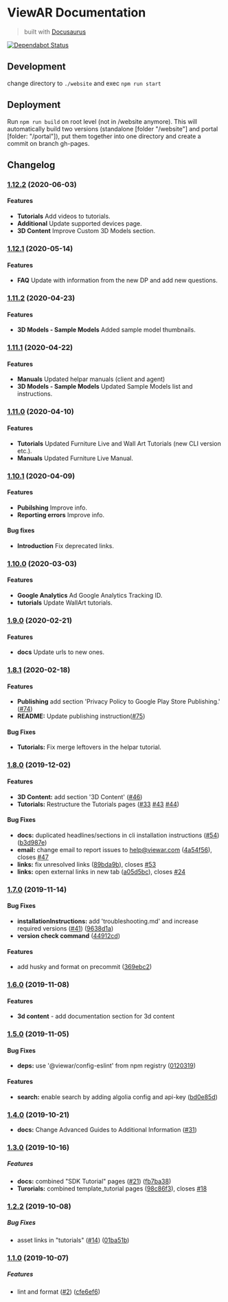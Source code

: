 # ViewAR Documentation

> built with [Docusaurus](https://v2.docusaurus.io)

[![Dependabot Status](https://api.dependabot.com/badges/status?host=github&repo=viewar/documentation)](https://dependabot.com)

## Development

change directory to `./website` and exec `npm run start`

## Deployment

Run `npm run build` on root level (not in /website anymore). This will automatically build two versions (standalone [folder "/website"] and portal [folder: "/portal"]), put them together into one directory and create a commit on branch gh-pages.

## Changelog

### [1.12.2](https://github.com/viewar/viewar-documentation/compare/v1.12.1...v1.12.2) (2020-06-03)

#### Features

- **Tutorials** Add videos to tutorials.
- **Additional** Update supported devices page.
- **3D Content** Improve Custom 3D Models section.

### [1.12.1](https://github.com/viewar/viewar-documentation/compare/v1.12.0...v1.12.1) (2020-05-14)

#### Features

- **FAQ** Update with information from the new DP and add new questions.

### [1.11.2](https://github.com/viewar/viewar-documentation/compare/v1.11.1...v1.11.2) (2020-04-23)

#### Features

- **3D Models - Sample Models** Added sample model thumbnails.

### [1.11.1](https://github.com/viewar/viewar-documentation/compare/v1.11.0...v1.11.1) (2020-04-22)

#### Features

- **Manuals** Updated helpar manuals (client and agent)
- **3D Models - Sample Models** Updated Sample Models list and instructions.

### [1.11.0](https://github.com/viewar/viewar-documentation/compare/v1.10.1...v1.11.0) (2020-04-10)

#### Features

- **Tutorials** Updated Furniture Live and Wall Art Tutorials (new CLI version etc.).
- **Manuals** Updated Furniture Live Manual.

### [1.10.1](https://github.com/viewar/viewar-documentation/compare/v1.10.0...v1.10.1) (2020-04-09)

#### Features

- **Pubilshing** Improve info.
- **Reporting errors** Improve info.

#### Bug fixes

- **Introduction** Fix deprecated links.

### [1.10.0](https://github.com/viewar/viewar-documentation/compare/v1.9.0...v1.10.0) (2020-03-03)

#### Features

- **Google Analytics** Ad Google Analytics Tracking ID.
- **tutorials** Update WallArt tutorials.

### [1.9.0](https://github.com/viewar/viewar-documentation/compare/v1.8.0...v1.9.0) (2020-02-21)

#### Features

- **docs** Update urls to new ones.

### [1.8.1](https://github.com/viewar/viewar-documentation/compare/v1.8.0...v1.8.1) (2020-02-18)

#### Features

- **Publishing** add section 'Privacy Policy to Google Play Store Publishing.' ([#74](https://github.com/viewar/viewar-documentation/issues/74))
- **README:** Update publishing instruction([#75](https://github.com/viewar/viewar-documentation/issues/75))

#### Bug Fixes

- **Tutorials:** Fix merge leftovers in the helpar tutorial.

### [1.8.0](https://github.com/viewar/viewar-documentation/compare/v1.7.0...v1.8.0) (2019-12-02)

#### Features

- **3D Content:** add section '3D Content' ([#46](https://github.com/viewar/viewar-documentation/issues/46))
- **Tutorials:** Restructure the Tutorials pages ([#33](https://github.com/viewar/viewar-documentation/issues/33) [#43](https://github.com/viewar/viewar-documentation/issues/43) [#44](https://github.com/viewar/viewar-documentation/issues/44))

#### Bug Fixes

- **docs:** duplicated headlines/sections in cli installation instructions ([#54](https://github.com/viewar/viewar-documentation/issues/54)) ([b3d987e](https://github.com/viewar/viewar-documentation/commit/b3d987e))
- **email:** change email to report issues to help@viewar.com ([4a54f56](https://github.com/viewar/viewar-documentation/commit/4a54f56)), closes [#47](https://github.com/viewar/viewar-documentation/issues/47)
- **links:** fix unresolved links ([89bda9b](https://github.com/viewar/viewar-documentation/commit/89bda9b)), closes [#53](https://github.com/viewar/viewar-documentation/issues/53)
- **links:** open external links in new tab ([a05d5bc](https://github.com/viewar/viewar-documentation/commit/a05d5bc)), closes [#24](https://github.com/viewar/viewar-documentation/issues/24)

### [1.7.0](https://github.com/viewar/viewar-documentation/compare/v1.6.0...v1.7.0) (2019-11-14)

#### Bug Fixes

- **installationInstructions:** add 'troubleshooting.md' and increase required versions ([#41](https://github.com/viewar/viewar-documentation/issues/41)) ([9638d1a](https://github.com/viewar/viewar-documentation/commit/9638d1a))
- **version check command** ([44912cd](https://github.com/viewar/viewar-documentation/commit/44912cd))

#### Features

- add husky and format on precommit ([369ebc2](https://github.com/viewar/viewar-documentation/commit/369ebc2))

### [1.6.0](https://github.com/viewar/viewar-documentation/compare/v1.5.0...v1.6.0) (2019-11-08)

#### Features

- **3d content** - add documentation section for 3d content

### [1.5.0](https://github.com/viewar/viewar-documentation/compare/v1.4.0...v1.5.0) (2019-11-05)

#### Bug Fixes

- **deps:** use '@viewar/config-eslint' from npm registry ([0120319](https://github.com/viewar/viewar-documentation/commit/0120319))

#### Features

- **search:** enable search by adding algolia config and api-key ([bd0e85d](https://github.com/viewar/viewar-documentation/commit/bd0e85d))

### [1.4.0](https://github.com/viewar/viewar-documentation/compare/v1.3.0...v1.4.0) (2019-10-21)

- **docs:** Change Advanced Guides to Additional Information ([#31](https://github.com/viewar/documentation/pull/31))

### [1.3.0](https://github.com/viewar/viewar-documentation/compare/v1.2.3...v1.3.0) (2019-10-16)

##### Features

- **docs:** combined "SDK Tutorial" pages ([#21](https://github.com/viewar/viewar-documentation/issues/21)) ([fb7ba38](https://github.com/viewar/viewar-documentation/commit/fb7ba38))
- **Turorials:** combined template_tutorial pages ([98c86f3](https://github.com/viewar/viewar-documentation/commit/98c86f3)), closes [#18](https://github.com/viewar/viewar-documentation/issues/18)

### [1.2.2](https://github.com/viewar/viewar-documentation/compare/v1.2.1...v1.2.2) (2019-10-08)

##### Bug Fixes

- asset links in "tutorials" ([#14](https://github.com/viewar/viewar-documentation/issues/14)) ([01ba51b](https://github.com/viewar/viewar-documentation/commit/01ba51b))

### [1.1.0](https://github.com/viewar/viewar-documentation/compare/cfe6ef6...v1.1.0) (2019-10-07)

##### Features

- lint and format ([#2](https://github.com/viewar/viewar-documentation/issues/2)) ([cfe6ef6](https://github.com/viewar/viewar-documentation/commit/cfe6ef6))
